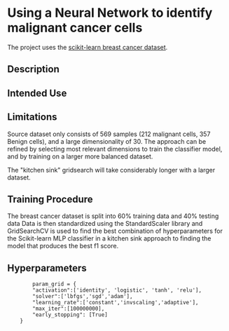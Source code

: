 # Using a Neural Network to identify malignant cancer cells

The project uses the [scikit-learn breast cancer dataset](https://scikit-learn.org/stable/modules/generated/sklearn.datasets.load_breast_cancer.html#sklearn.datasets.load_breast_cancer).

## Description




## Intended Use

## Limitations
Source dataset only consists of 569 samples (212 malignant cells, 357 Benign cells), and a large dimensionality of 30.
The approach can be refined by selecting most relevant dimensions to train the classifier model, and by training on a larger more balanced dataset.

The "kitchen sink" gridsearch will take considerably longer with a larger dataset.

## Training Procedure
The breast cancer dataset is split into 60% training data and 40% testing data
Data is then standardized using the StandardScaler library and GridSearchCV is used to find the best combination of hyperparameters for the Scikit-learn MLP classifier in a kitchen sink approach to finding the model that produces the best f1 score.

## Hyperparameters

```
        param_grid = {
        "activation":['identity', 'logistic', 'tanh', 'relu'],
        "solver":['lbfgs','sgd','adam'],
        "learning_rate":['constant','invscaling','adaptive'],
        "max_iter":[100000000],
        "early_stopping": [True]
    }
```

